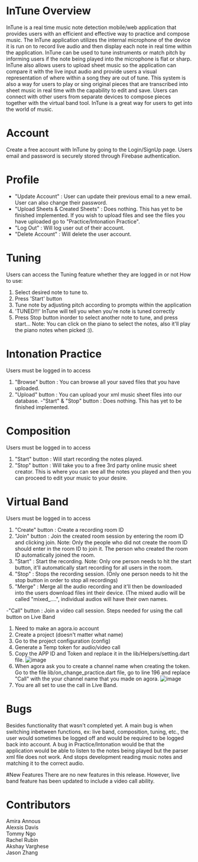 # InTune Overview
InTune is a real time music note detection mobile/web application that provides users with an efficient and effective way to practice and compose music. The InTune application utilizes the internal microphone of the device it is run on to record live audio and then display each note in real time within the application. InTune can be used to tune instruments or match pitch by informing users if the note being played into the microphone is flat or sharp. InTune also allows users to upload sheet music so the application can compare it with the live input audio and provide users a visual representation of where within a song they are out of tune. This system is also a way for users to play or sing original pieces that are transcribed into sheet music in real time with the capability to edit and save. Users can connect with other users from separate devices to compose pieces together with the virtual band tool. InTune is a great way for users to get into the world of music. 

# Account
Create a free account with InTune by going to the Login/SignUp page. Users email and password is securely stored through Firebase authentication.

# Profile
- "Update Account" : User can update their previous email to a new email. User can also change their password.
- "Upload Sheets & Created Sheets" : Does nothing. This has yet to be finished implemented. If you wish to upload files and see the files you have uploaded go to "Practice/Intonation Practice".
-  "Log Out" : Will log user out of their account.
-  "Delete Account" : Will delete the user account.

# Tuning
Users can access the Tuning feature whether they are logged in or not
How to use:
1. Select desired note to tune to.
2. Press 'Start' button
3. Tune note by adjusting pitch according to prompts within the application
4. 'TUNED!!!' InTune will tell you when you're note is tuned correctly
5. Press Stop button inorder to select another note to tune, and press start...
Note: You can click on the piano to select the notes, also it'll play the piano notes when picked :)).

# Intonation Practice 
Users must be logged in to access
1) "Browse" button : You can browse all your saved files that you have uploaded.
2) "Upload" button : You can upload your xml music sheet files into our database.
-"Start" & "Stop" button : Does nothing. This has yet to be finished implemented.

# Composition 
Users must be logged in to access
1) "Start" button : Will start recording the notes played.
2) "Stop" button : Will take you to a free 3rd party online music sheet creator. This is where you can see all the notes you played and then you can proceed to edit your music to your desire. 

# Virtual Band
Users must be logged in to access
1) "Create" button : Create a recording room ID
2) "Join" button : Join the created room session by entering the room ID and clicking join.
  Note: Only the people who did not create the room ID should enter in the room ID to join it. The person who created the room ID automatically joined the room.
3) "Start" : Start the recording.
  Note: Only one person needs to hit the start button, it'll automatically start recording for all users in the room.
4) "Stop" : Stops the recording session. (Only one person needs to hit the stop button in order to stop all recordings)
5) "Merge" : Merge all the audio recording and it'll then be downloaded into the users download files int their device. (The mixed audio will be called "mixed_....",       individual audios will have their own names.

-"Call" button : Join a video call session.
  Steps needed for using the call button on Live Band
  1. Need to make an agora.io account
  2. Create a project (doesn't matter what name)
  3. Go to the project configuration (config)
  4. Generate a Temp token for audio/video call 
  5. Copy the APP ID and Token and replace it in the lib/Helpers/setting.dart file.
![image](https://user-images.githubusercontent.com/89527340/206043108-3b089dec-244a-4536-a0e2-1fcbc4b42b5e.png)
  6. When agora ask you to create a channel name when creating the token. Go to the file lib/on_change_practice.dart file, go to line 196 and replace "Call" with the        your channel name that you made on agora.
![image](https://user-images.githubusercontent.com/89527340/206044243-187eb428-11a5-43bb-ab6c-a3e54e47f01f.png)
  7. You are all set to use the call in Live Band.

# Bugs
Besides functionality that wasn't completed yet. A main bug is when switching inbetween functions, ex: live band, composition, tuning, etc., the user would sometimes be logged off and would be required to be logged back into account.
A bug in Practice/Intonation would be that the application would be able to listen to the notes being played but the parser xml file does not work. And stops development reading music notes and matching it to the correct audio.

#New Features
There are no new features in this release. However, live band feature has been updated to include a video call ability.

# Contributors
Amira Annous </br>
Alexsis Davis</br>
Tommy Ngo</br>
Rachel Rubin</br>
Akshay Varghese</br>
Jason Zhang
